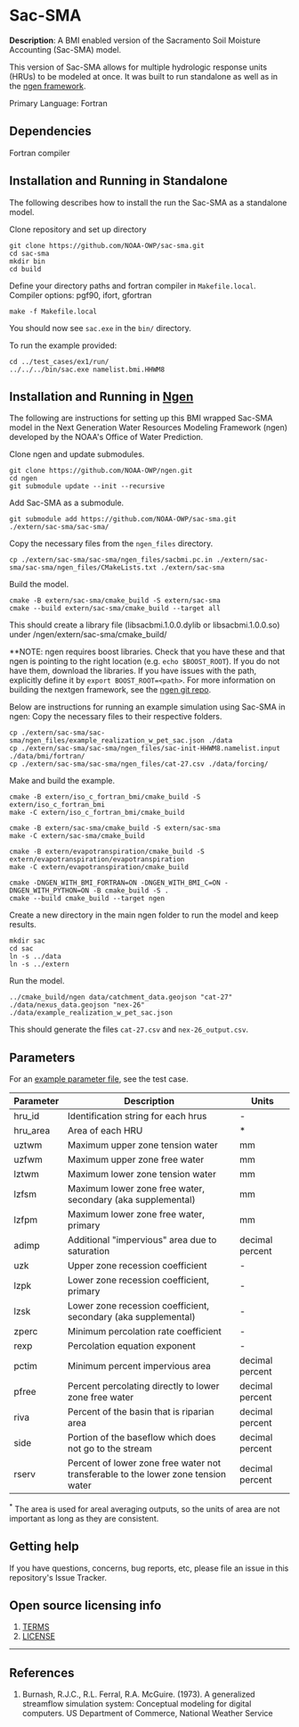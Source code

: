 # Sac-SMA

**Description**:  A BMI enabled version of the Sacramento Soil Moisture Accounting (Sac-SMA) model.  

This version of Sac-SMA allows for multiple hydrologic response units (HRUs) to be modeled at once.  It was built to run standalone as well as in the [ngen framework](https://github.com/NOAA-OWP/ngen).

Primary Language: Fortran


## Dependencies
Fortran compiler

## Installation and Running in Standalone

The following describes how to install the run the Sac-SMA as a standalone model.

Clone repository and set up directory
```
git clone https://github.com/NOAA-OWP/sac-sma.git
cd sac-sma
mkdir bin
cd build
```

Define your directory paths and fortran compiler in `Makefile.local`. 
Compiler options: pgf90, ifort, gfortran

```
make -f Makefile.local
```

You should now see `sac.exe` in the `bin/` directory. 

To run the example provided:

```
cd ../test_cases/ex1/run/
../../../bin/sac.exe namelist.bmi.HHWM8
```

## Installation and Running in [Ngen](https://github.com/NOAA-OWP/ngen)

The following are instructions for setting up this BMI wrapped Sac-SMA model in the Next Generation Water Resources Modeling Framework (ngen) developed by the NOAA's Office of Water Prediction.

Clone ngen and update submodules.
```
git clone https://github.com/NOAA-OWP/ngen.git
cd ngen
git submodule update --init --recursive
```

Add Sac-SMA as a submodule.
```
git submodule add https://github.com/NOAA-OWP/sac-sma.git ./extern/sac-sma/sac-sma/
```

Copy the necessary files from the `ngen_files` directory.
```
cp ./extern/sac-sma/sac-sma/ngen_files/sacbmi.pc.in ./extern/sac-sma/sac-sma/ngen_files/CMakeLists.txt ./extern/sac-sma
```

Build the model.
```
cmake -B extern/sac-sma/cmake_build -S extern/sac-sma
cmake --build extern/sac-sma/cmake_build --target all
```
This should create a library file (libsacbmi.1.0.0.dylib or libsacbmi.1.0.0.so) under /ngen/extern/sac-sma/cmake_build/

**NOTE: ngen requires boost libraries.  Check that you have these and that ngen is pointing to the right location (e.g. `echo $BOOST_ROOT`).  If you do not have them, download the libraries. If you have issues with the path, explicitly define it by `export BOOST_ROOT=<path>`. For more information on building the nextgen framework, see the [ngen git repo](https://github.com/NOAA-OWP/ngen/blob/master/INSTALL.md).

Below are instructions for running an example simulation using Sac-SMA in ngen:
Copy the necessary files to their respective folders.
```
cp ./extern/sac-sma/sac-sma/ngen_files/example_realization_w_pet_sac.json ./data
cp ./extern/sac-sma/sac-sma/ngen_files/sac-init-HHWM8.namelist.input ./data/bmi/fortran/
cp ./extern/sac-sma/sac-sma/ngen_files/cat-27.csv ./data/forcing/
```

Make and build the example.
```
cmake -B extern/iso_c_fortran_bmi/cmake_build -S extern/iso_c_fortran_bmi
make -C extern/iso_c_fortran_bmi/cmake_build

cmake -B extern/sac-sma/cmake_build -S extern/sac-sma 
make -C extern/sac-sma/cmake_build

cmake -B extern/evapotranspiration/cmake_build -S extern/evapotranspiration/evapotranspiration
make -C extern/evapotranspiration/cmake_build

cmake -DNGEN_WITH_BMI_FORTRAN=ON -DNGEN_WITH_BMI_C=ON -DNGEN_WITH_PYTHON=ON -B cmake_build -S .
cmake --build cmake_build --target ngen
```

Create a new directory in the main ngen folder to run the model and keep results.
``` 
mkdir sac
cd sac
ln -s ../data
ln -s ../extern
```

Run the model.
```
../cmake_build/ngen data/catchment_data.geojson "cat-27" ./data/nexus_data.geojson "nex-26" ./data/example_realization_w_pet_sac.json
```

This should generate the files `cat-27.csv` and `nex-26_output.csv`.

## Parameters

For an [example parameter file](https://github.com/NOAA-OWP/sac-sma/tree/master/test_cases/ex1/input/params), see the test case.

Parameter | Description | Units
----------|-------------|--------
hru_id | Identification string for each hrus | -
hru_area | Area of each HRU | * 
uztwm | Maximum upper zone tension water | mm
uzfwm | Maximum upper zone free water | mm
lztwm | Maximum lower zone tension water | mm
lzfsm | Maximum lower zone free water, secondary (aka supplemental) | mm
lzfpm | Maximum lower zone free water, primary | mm
adimp | Additional "impervious" area due to saturation | decimal percent
uzk | Upper zone recession coefficient | - 
lzpk | Lower zone recession coefficient, primary | - 
lzsk | Lower zone recession coefficient, secondary (aka supplemental) | -
zperc | Minimum percolation rate coefficient | - 
rexp | Percolation equation exponent | - 
pctim | Minimum percent impervious area | decimal percent
pfree | Percent percolating directly to lower zone free water | decimal percent
riva | Percent of the basin that is riparian area | decimal percent
side | Portion of the baseflow which does not go to the stream | decimal percent
rserv | Percent of lower zone free water not transferable to the lower zone tension water | decimal percent

<sup>*</sup> The area is used for areal averaging outputs, so the units of area are not important as long as they are consistent.


## Getting help

If you have questions, concerns, bug reports, etc, please file an issue in this repository's Issue Tracker.

## Open source licensing info
1. [TERMS](TERMS.md)
2. [LICENSE](LICENSE)


----

## References

1. Burnash, R.J.C., R.L. Ferral, R.A. McGuire. (1973). A generalized streamflow simulation system: Conceptual modeling for digital computers. US Department of Commerce, National Weather Service
